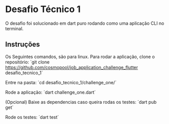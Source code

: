 # Desafio Técnico 1

O desafio foi solucionado em dart puro rodando como uma aplicação CLI no terminal.

## Instruções

Os Seguintes comandos, são para linux.
Para rodar a aplicação, clone o repositório:
´git clone https://github.com/cosmopool/job_application_challenge_flutter desafio_tecnico_1´

Entre na pasta:
´cd desafio_tecnico_1/challenge_one/´

Rode a aplicação:
´dart challenge_one.dart´

(Opcional) Baixe as dependencias caso queira rodas os testes:
´dart pub get´

Rode os testes:
´dart test´
